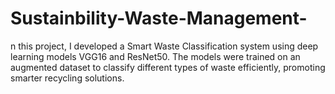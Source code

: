 # Sustainbility-Waste-Management-
n this project, I developed a Smart Waste Classification system using deep learning models VGG16 and ResNet50. The models were trained on an augmented dataset to classify different types of waste efficiently, promoting smarter recycling solutions. 
